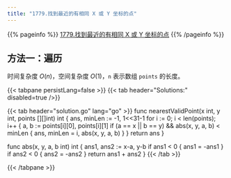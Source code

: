 ```yaml
---
title: "1779.找到最近的有相同 X 或 Y 坐标的点"
---
```


{{% pageinfo %}}
[1779.找到最近的有相同 X 或 Y 坐标的点](https://leetcode.cn/problems/find-nearest-point-that-has-the-same-x-or-y-coordinate/)
{{% /pageinfo %}}

## 方法一：遍历

时间复杂度 $O(n)$，空间复杂度 $O(1)$，`n` 表示数组 `points` 的长度。

{{< tabpane persistLang=false >}}
{{< tab header="Solutions:" disabled=true />}}

{{< tab header="solution.go" lang="go" >}}
func nearestValidPoint(x int, y int, points [][]int) int {
	ans, minLen := -1, 1<<31-1
	for i := 0; i < len(points); i++ {
		a, b := points[i][0], points[i][1]
		if (a == x || b == y) && abs(x, y, a, b) < minLen {
			ans, minLen = i, abs(x, y, a, b)
		}
	}
	return ans
}

func abs(x, y, a, b int) int {
	ans1, ans2 := x-a, y-b
	if ans1 < 0 {
		ans1 = -ans1
	}
	if ans2 < 0 {
		ans2 = -ans2
	}
	return ans1 + ans2
}
{{< /tab >}}

{{< /tabpane >}}

